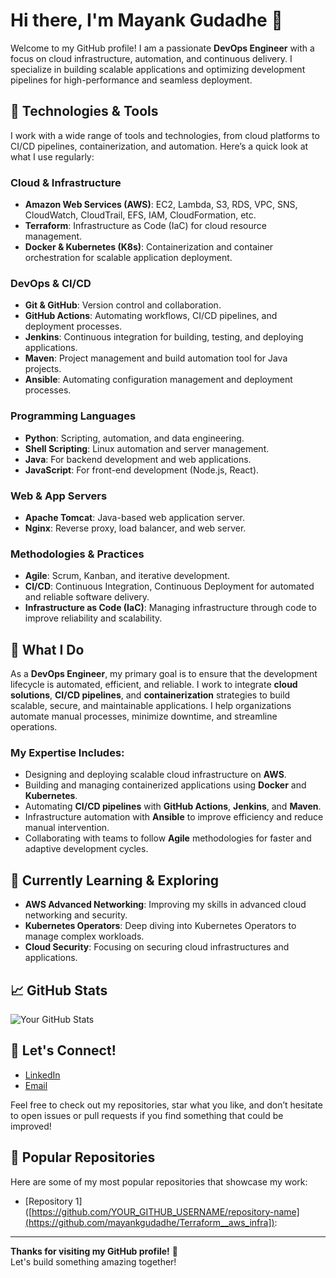 # Hi there, I'm Mayank Gudadhe 👋

Welcome to my GitHub profile! I am a passionate **DevOps Engineer** with a focus on cloud infrastructure, automation, and continuous delivery. I specialize in building scalable applications and optimizing development pipelines for high-performance and seamless deployment.

## 🔧 Technologies & Tools

I work with a wide range of tools and technologies, from cloud platforms to CI/CD pipelines, containerization, and automation. Here’s a quick look at what I use regularly:

### Cloud & Infrastructure
- **Amazon Web Services (AWS)**: EC2, Lambda, S3, RDS, VPC, SNS, CloudWatch, CloudTrail, EFS, IAM, CloudFormation, etc.
- **Terraform**: Infrastructure as Code (IaC) for cloud resource management.
- **Docker & Kubernetes (K8s)**: Containerization and container orchestration for scalable application deployment.

### DevOps & CI/CD
- **Git & GitHub**: Version control and collaboration.
- **GitHub Actions**: Automating workflows, CI/CD pipelines, and deployment processes.
- **Jenkins**: Continuous integration for building, testing, and deploying applications.
- **Maven**: Project management and build automation tool for Java projects.
- **Ansible**: Automating configuration management and deployment processes.

### Programming Languages
- **Python**: Scripting, automation, and data engineering.
- **Shell Scripting**: Linux automation and server management.
- **Java**: For backend development and web applications.
- **JavaScript**: For front-end development (Node.js, React).

### Web & App Servers
- **Apache Tomcat**: Java-based web application server.
- **Nginx**: Reverse proxy, load balancer, and web server.

### Methodologies & Practices
- **Agile**: Scrum, Kanban, and iterative development.
- **CI/CD**: Continuous Integration, Continuous Deployment for automated and reliable software delivery.
- **Infrastructure as Code (IaC)**: Managing infrastructure through code to improve reliability and scalability.

## 🚀 What I Do

As a **DevOps Engineer**, my primary goal is to ensure that the development lifecycle is automated, efficient, and reliable. I work to integrate **cloud solutions**, **CI/CD pipelines**, and **containerization** strategies to build scalable, secure, and maintainable applications. I help organizations automate manual processes, minimize downtime, and streamline operations.

### My Expertise Includes:
- Designing and deploying scalable cloud infrastructure on **AWS**.
- Building and managing containerized applications using **Docker** and **Kubernetes**.
- Automating **CI/CD pipelines** with **GitHub Actions**, **Jenkins**, and **Maven**.
- Infrastructure automation with **Ansible** to improve efficiency and reduce manual intervention.
- Collaborating with teams to follow **Agile** methodologies for faster and adaptive development cycles.

## 🌱 Currently Learning & Exploring

- **AWS Advanced Networking**: Improving my skills in advanced cloud networking and security.
- **Kubernetes Operators**: Deep diving into Kubernetes Operators to manage complex workloads.
- **Cloud Security**: Focusing on securing cloud infrastructures and applications.

## 📈 GitHub Stats

![Your GitHub Stats](https://github-readme-stats.vercel.app/api?username=mayankgudadhe&show_icons=true&hide_title=true&count_private=true&hide=prs&theme=radical)

## 💬 Let's Connect!

- [LinkedIn](https://www.linkedin.com/in)
- [Email](mailto:mayankgudadhe310@gmail.com)

Feel free to check out my repositories, star what you like, and don’t hesitate to open issues or pull requests if you find something that could be improved!

## 📝 Popular Repositories

Here are some of my most popular repositories that showcase my work:

- [Repository 1]([https://github.com/YOUR_GITHUB_USERNAME/repository-name](https://github.com/mayankgudadhe/Terraform__aws_infra]): 

---

**Thanks for visiting my GitHub profile!** 🌟  
Let's build something amazing together!

